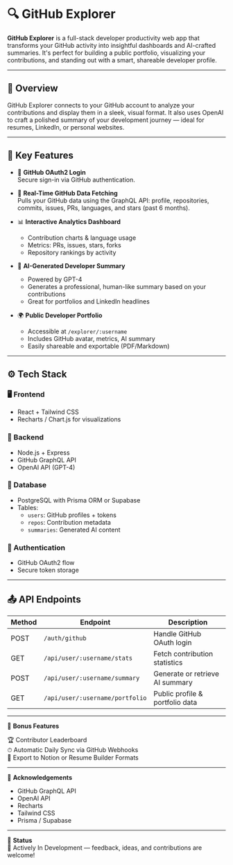 # 🔍 GitHub Explorer

**GitHub Explorer** is a full-stack developer productivity web app that transforms your GitHub activity into insightful dashboards and AI-crafted summaries. It's perfect for building a public portfolio, visualizing your contributions, and standing out with a smart, shareable developer profile.

---

## 📌 Overview

GitHub Explorer connects to your GitHub account to analyze your contributions and display them in a sleek, visual format. It also uses OpenAI to craft a polished summary of your development journey — ideal for resumes, LinkedIn, or personal websites.

---

## 🎯 Key Features

- 🔐 **GitHub OAuth2 Login**  
  Secure sign-in via GitHub authentication.

- 📡 **Real-Time GitHub Data Fetching**  
  Pulls your GitHub data using the GraphQL API: profile, repositories, commits, issues, PRs, languages, and stars (past 6 months).

- 📊 **Interactive Analytics Dashboard**  
  - Contribution charts & language usage  
  - Metrics: PRs, issues, stars, forks  
  - Repository rankings by activity

- 🤖 **AI-Generated Developer Summary**  
  - Powered by GPT-4  
  - Generates a professional, human-like summary based on your contributions  
  - Great for portfolios and LinkedIn headlines

- 🌍 **Public Developer Portfolio**  
  - Accessible at `/explorer/:username`  
  - Includes GitHub avatar, metrics, AI summary  
  - Easily shareable and exportable (PDF/Markdown)

---

## ⚙ Tech Stack

### 🖥 Frontend
- React + Tailwind CSS  
- Recharts / Chart.js for visualizations

### 🔧 Backend
- Node.js + Express  
- GitHub GraphQL API  
- OpenAI API (GPT-4)

### 💾 Database
- PostgreSQL with Prisma ORM or Supabase  
- Tables:  
  - `users`: GitHub profiles + tokens  
  - `repos`: Contribution metadata  
  - `summaries`: Generated AI content

### 🔐 Authentication
- GitHub OAuth2 flow  
- Secure token storage

---

## 📤 API Endpoints

| Method | Endpoint                         | Description                        |
|--------|----------------------------------|------------------------------------|
| POST   | `/auth/github`                   | Handle GitHub OAuth login          |
| GET    | `/api/user/:username/stats`      | Fetch contribution statistics      |
| POST   | `/api/user/:username/summary`    | Generate or retrieve AI summary    |
| GET    | `/api/user/:username/portfolio`  | Public profile & portfolio data    |

---

🎁 **Bonus Features**

🏆 Contributor Leaderboard  
⏱ Automatic Daily Sync via GitHub Webhooks  
📄 Export to Notion or Resume Builder Formats

---

🙌 **Acknowledgements**

- GitHub GraphQL API  
- OpenAI API  
- Recharts  
- Tailwind CSS  
- Prisma / Supabase

---

🧪 **Status**  
🚧 Actively In Development — feedback, ideas, and contributions are welcome!
